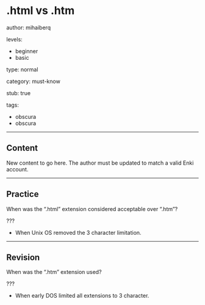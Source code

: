 # .html vs .htm
author: mihaiberq

levels:
  - beginner
  - basic

type: normal

category: must-know

stub: true

tags:
  - obscura
  - obscura


---
## Content

New content to go here. The author must be updated to match a valid Enki account.

---
## Practice

When was the “.html” extension considered acceptable over “.htm”?

???

* When Unix OS removed the 3 character limitation.


---
## Revision

When was the “.htm” extension used?

???
* When early DOS limited all extensions to 3 character.
